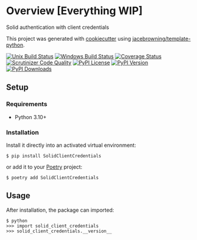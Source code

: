 # Overview [Everything WIP]

Solid authentication with client credentials

This project was generated with [cookiecutter](https://github.com/audreyr/cookiecutter) using [jacebrowning/template-python](https://github.com/jacebrowning/template-python).

[![Unix Build Status](https://img.shields.io/github/actions/workflow/status/Otto-AA/solid-client-credentials-py/main.yml?branch=main&label=linux)](https://github.com/Otto-AA/solid-client-credentials-py/actions)
[![Windows Build Status](https://img.shields.io/appveyor/ci/Otto-AA/solid-client-credentials-py.svg?label=windows)](https://ci.appveyor.com/project/Otto-AA/solid-client-credentials-py)
[![Coverage Status](https://img.shields.io/codecov/c/gh/Otto-AA/solid-client-credentials-py)](https://codecov.io/gh/Otto-AA/solid-client-credentials-py)
[![Scrutinizer Code Quality](https://img.shields.io/scrutinizer/g/Otto-AA/solid-client-credentials-py.svg)](https://scrutinizer-ci.com/g/Otto-AA/solid-client-credentials-py)
[![PyPI License](https://img.shields.io/pypi/l/SolidClientCredentials.svg)](https://pypi.org/project/SolidClientCredentials)
[![PyPI Version](https://img.shields.io/pypi/v/SolidClientCredentials.svg)](https://pypi.org/project/SolidClientCredentials)
[![PyPI Downloads](https://img.shields.io/pypi/dm/SolidClientCredentials.svg?color=orange)](https://pypistats.org/packages/SolidClientCredentials)

## Setup

### Requirements

* Python 3.10+

### Installation

Install it directly into an activated virtual environment:

```text
$ pip install SolidClientCredentials
```

or add it to your [Poetry](https://poetry.eustace.io/) project:

```text
$ poetry add SolidClientCredentials
```

## Usage

After installation, the package can imported:

```text
$ python
>>> import solid_client_credentials
>>> solid_client_credentials.__version__
```
